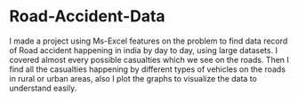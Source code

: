 # Road-Accident-Data

I made a project using Ms-Excel features on the problem to find data record of Road accident happening in india by day to day, using large datasets. I covered almost every possible casualties which we see on the roads. Then I find all the casualties happening by different types of vehicles on the roads in rural or urban areas, also I plot the graphs to visualize the data to understand easily.
